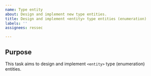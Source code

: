 ```yaml
---
name: Type entity
about: Design and implement new type entities.
title: Design and implement <entity> type entities (enumeration)
labels: ''
assignees: ressec

---
```


## Purpose

This task aims to design and implement `<entity>` type (enumeration) entities.
